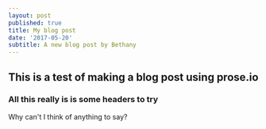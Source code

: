 ```yaml
---
layout: post
published: true
title: My blog post
date: '2017-05-20'
subtitle: A new blog post by Bethany
---
```

## This is a test of making a blog post using prose.io

###  All this really is is some headers to try

Why can't I think of anything to say? 
